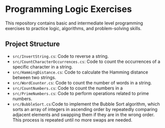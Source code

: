 # Programming Logic Exercises

This repository contains basic and intermediate level programming exercises to practice logic, algorithms, and problem-solving skills.

## Project Structure

- `src/InvertString.cs`: Code to reverse a string.
- `src/CountCharacterOccurrences.cs`: Code to count the occurrences of a specific character in a string.
- `src/HammingDistance.cs`: Code to calculate the Hamming distance between two strings.
- `src/WordCounter.cs`: Code to count the number of words in a string.
- `src/CountNumbers.cs`: Code to count the numbers in a
- `src/PrimeNumbers.cs`: Code to perform operations related to prime numbers.
- `src/BubbleSort.cs`:Code to implement the Bubble Sort algorithm, which sorts an array of integers in ascending order by repeatedly comparing adjacent elements and swapping them if they are in the wrong order. This process is repeated until no more swaps are needed.
